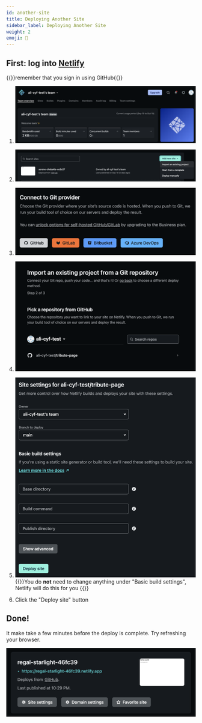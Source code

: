 ```yaml
---
id: another-site
title: Deploying Another Site
sidebar_label: Deploying Another Site
weight: 2
emoji: 🚀
---
```


## First: log into [Netlify](https://www.netlify.com/)

{{<note type="tip" title="Remember">}}remember that you sign in using GitHub{{</note>}}

1. ![Netlify dashboard](01-netlify-dashboard.png "On your Netlify dashboard, click Sites in the top navigation")

2. ![Creating a new site from an existing project](02-sites-page.png "Click on the 'Add new site' button, then 'Import an existing project'")

3. ![Choosing your site's Git provider](03-git-provider.png "This might be familiar now! Click 'GitHub' as your Git provider")

4. ![Choosing the GitHub repo to create your site from](04-choose-repo.png "A pop up will show briefly, but then you'll see a list of your GitHub repos. Click on the relevant one")

5. ![Choosing a branch to create your site from](05-choose-branch.png "Under 'Branch to deploy' choose the 'main' branch of your repo, which is usually called `main`.")
   {{<note type="tip">}}You do **not** need to change anything under "Basic build settings", Netlify will do this for you {{</note>}}

6. Click the "Deploy site" button

## Done!

It make take a few minutes before the deploy is complete. Try refreshing your browser.

<!-- 06-site-is-live.png -->

![The site is live](06-site-is-live.png "When a `.netlify.app` URL appears then the site is live!")
